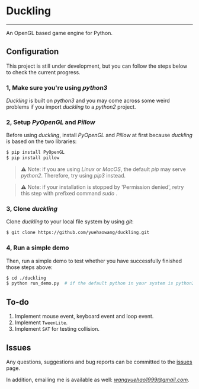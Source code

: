 # Duckling
----------

An OpenGL based game engine for Python.



## Configuration

This project is still under development, but you can follow the steps below to check the current progress.

### 1, Make sure you're using *python3*

*Duckling* is built on *python3* and you may come across some weird problems if you import *duckling* to a *python2* project. 

### 2, Setup *PyOpenGL* and *Pillow*

Before using *duckling*, install *PyOpenGL* and *Pillow* at first because *duckling* is based on the two libraries:

```bash
$ pip install PyOpenGL
$ pip install pillow
```

> :warning: Note: if you are using *Linux* or *MacOS*, the default *pip* may serve *python2*. Therefore, try using *pip3* instead.

> :warning: Note: if your installation is stopped by 'Permission denied', retry this step with prefixed command *sudo* . 

### 3, Clone *duckling*

Clone *duckling* to your local file system by using *git*:

```bash
$ git clone https://github.com/yuehaowang/duckling.git
```

### 4, Run a simple demo

Then, run a simple demo to test whether you have successfully finished those steps above:
```bash
$ cd ./duckling
$ python run_demo.py  # if the default python in your system is python2, use `python3 run_demo.py` instead.
```



## To-do

1. Implement mouse event, keyboard event and loop event.
2. Implement `TweenLite`.
3. Implement `SAT` for testing collision.



## Issues

Any questions, suggestions and bug reports can be committed to the [issues](https://github.com/yuehaowang/duckling/issues) page.

In addition, emailing me is available as well: *wangyuehao1999@gmail.com*.
